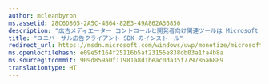 ```yaml
---
author: mcleanbyron
ms.assetid: 28C6D865-2A5C-4B64-82E3-49A862A36850
description: "広告メディエーター コントロールと開発者向け関連ツールは Microsoft ユニバーサル広告クライアント SDK に用意されています。"
title: "ユニバーサル広告クライアント SDK のインストール"
redirect_url: https://msdn.microsoft.com/windows/uwp/monetize/microsoft-store-services-sdk
ms.openlocfilehash: e09e5f164f25116b5af23155e838db03a1fa4b8a
ms.sourcegitcommit: 909d859a0f11981a8d1beac0da35f779786a6889
translationtype: HT
---
```

